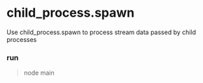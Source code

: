 # child_process.spawn
Use child_process.spawn to process stream data passed by child processes  

### run  
> node main  

